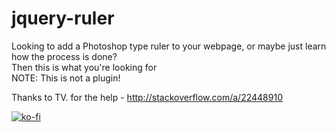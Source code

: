 jquery-ruler
============

Looking to add a Photoshop type ruler to your webpage, or maybe just learn how the process is done?  
Then this is what you're looking for  
NOTE: This is not a plugin!  

Thanks to TV. for the help - http://stackoverflow.com/a/22448910 

[![ko-fi](https://az743702.vo.msecnd.net/cdn/kofi2.png?v=0)](https://ko-fi.com/michaelsboost)
